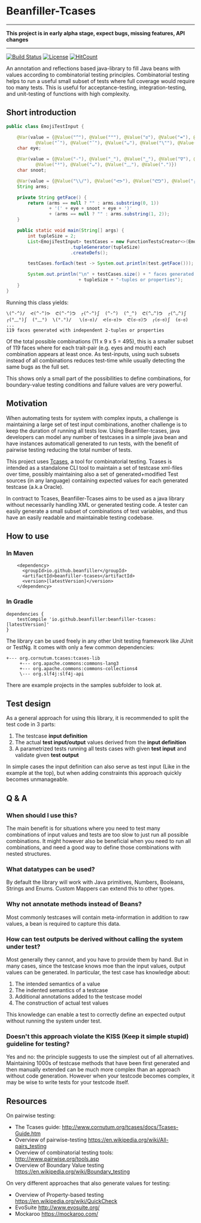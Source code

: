 # Beanfiller-Tcases

---

**This project is in early alpha stage, expect bugs, missing features, API changes**

---
[![Build Status](https://travis-ci.org/beanfiller/beanfiller-tcases.svg?branch=master)](https://travis-ci.org/beanfiller/beanfiller-tcases}) [![License](https://img.shields.io/badge/License-Apache%202.0-blue.svg)](https://opensource.org/licenses/Apache-2.0) [![HitCount](http://hits.dwyl.com/beanfiller/beanfiller-tcases.svg)](http://hits.dwyl.com/beanfiller/beanfiller-tcases)

An annotation and reflections based java-library to fill Java beans with values according to combinatorial testing principles.
Combinatorial testing helps to run a useful small subset of tests where full coverage would require too many tests.
This is useful for acceptance-testing, integration-testing, and unit-testing of functions with high complexity.

## Short introduction

```java
public class EmojiTestInput {

    @Var(value = {@Value("^"), @Value("°"), @Value("ಠ"), @Value("≖"), @Value("•"),
           @Value("ˇ"), @Value("˘"), @Value("ᴗ"), @Value("\""), @Value("<"), @Value("╥")})
    char eye;

    @Var(value = {@Value("-"), @Value("_"), @Value("‿"), @Value("∇"), @Value("◡"),
           @Value("³"), @Value("ᴗ"), @Value("﹏"), @Value(".")})
    char snoot;

    @Var(value = {@Value("\\/"), @Value("ᕙᕗ"), @Value("ᕦᕤ"), @Value("┌ʃ")})
    String arms;

    private String getFace() {
        return (arms == null ? "" : arms.substring(0, 1))
                + '(' + eye + snoot + eye + ')'
                + (arms == null ? "" : arms.substring(1, 2));
    }

    public static void main(String[] args) {
        int tupleSize = 2;
        List<EmojiTestInput> testCases = new FunctionTestsCreator<>(EmojiTestInput.class)
                        .tupleGenerator(tupleSize)
                        .createDefs();

        testCases.forEach(test -> System.out.println(test.getFace()));

        System.out.println("\n" + testCases.size() + " faces generated with independent "
                           + tupleSize + "-tuples or properties");
    }
}
```

Running this class yields:

```
\(^-^)/  ᕙ(^-^)ᕗ  ᕦ(^-^)ᕤ  ┌(^-^)ʃ  (^-^)  (^_^)  ᕦ(^◡^)ᕤ  ┌(^◡^)ʃ  ┌(°﹏°)ʃ  (°﹏°)  \(°.°)/   \(ಠ-ಠ)/  ᕙ(ಠ-ಠ)ᕗ  ᕦ(ಠ-ಠ)ᕤ  ┌(ಠ-ಠ)ʃ  (ಠ-ಠ) ...
119 faces generated with independent 2-tuples or properties
```

Of the total possible combinations (11 x 9 x 5 = 495), this is a smaller subset of 119 faces where for each trait-pair (e.g. eyes and mouth) each combination appears at least once.
As test-inputs, using such subsets instead of all combinations reduces test-time while usually detecting the same bugs as the full set.

This shows only a small part of the possibilities to define combinations, for boundary-value testing conditions and failure values are very powerful.

## Motivation

When automating tests for system with complex inputs, a challenge is maintaining a large set of test input combinations, another challenge is to keep the duration of running all tests low.
Using Beanfiller-tcases, java developers can model any number of testcases in a simple java bean and have instances automaticall generated to run tests, with the benefit of pairwise testing reducing the total number of tests.

This project uses [Tcases](https://github.com/Cornutum/tcases), a tool for combinatorial testing.
Tcases is intended as a standalone CLI tool to maintain a set of testcase xml-files over time, possibly maintaining also a set of generated+modified Test sources (in any language) containing expected values for each generated testcase (a.k.a Oracle).

In contract to Tcases, Beanfiller-Tcases aims to be used as a java library without necessarily handling XML or generated testing code.
A tester can easily generate a small subset of combinations of test variables, and thus have an easily readable and maintainable testing codebase.

## How to use

### In Maven

```
    <dependency>
      <groupId>io.github.beanfiller</groupId>
      <artifactId>beanfiller-tcases</artifactId>
      <version>[latestVersion]</version>
    </dependency>
```

### In Gradle

```
dependencies {
    testCompile 'io.github.beanfiller:beanfiller-tcases:[latestVersion]'
}
```

The library can be used freely in any other Unit testing framework like JUnit or TestNg.
It comes with only a few common dependencies:

```
+--- org.cornutum.tcases:tcases-lib
     +--- org.apache.commons:commons-lang3
     +--- org.apache.commons:commons-collections4
     \--- org.slf4j:slf4j-api
```

There are example projects in the samples subfolder to look at.

## Test design

As a general approach for using this library, it is recommended to split the test code in 3 parts:

1. The testcase **input definition**
2. The actual **test input/output** values derived from the **input definition**
3. A parametrized tests running all tests cases with given **test input** and validate given **test output**

In simple cases the input definition can also serve as test input (Like in the example at the top), but when adding constraints this approach quickly becomes unmanageable.


## Q & A

### When should I use this?

The main benefit is for situations where you need to test many combinations of input values and tests are too slow to just run all possible combinations.
It might however also be beneficial when you need to run all combinations, and need a good way to define those combinations with nested structures.

### What datatypes can be used?

By default the library will work with Java primitives, Numbers, Booleans, Strings and Enums.
Custom Mappers can extend this to other types.

### Why not annotate methods instead of Beans?

Most commonly testcases will contain meta-information in addition to raw values, a bean is required to capture this data.

### How can test outputs be derived without calling the system under test?

Most generally they cannot, and you have to provide them by hand.
But in many cases, since the testcase knows moe than the input values, output values can be generated.
In particular, the test case has knowledge about:

1. The intended semantics of a value
2. The indented semantics of a testcase
3. Additional annotations added to the testcase model
4. The construction of actual test values

This knowledge can enable a test to correctly define an expected output without running the system under test.

### Doesn't this approach violate the KISS (Keep it simple stupid) guideline for testing?

Yes and no: the principle suggests to use the simplest out of all alternatives.
Maintaining 1000s of testcase methods that have been first generated and then manually extended can be much more complex than an approach without code generation.
However when your testcode becomes complex, it may be wise to write tests for your testcode itself.

## Resources

On pairwise testing:

* The Tcases guide: http://www.cornutum.org/tcases/docs/Tcases-Guide.htm
* Overview of pairwise-testing https://en.wikipedia.org/wiki/All-pairs_testing
* Overview of combinatorial testing tools: http://www.pairwise.org/tools.asp
* Overview of Boundary Value testing https://en.wikipedia.org/wiki/Boundary_testing

On very different approaches that also generate values for testing:

* Overview of Property-based testing https://en.wikipedia.org/wiki/QuickCheck
* EvoSuite http://www.evosuite.org/
* Mockaroo https://mockaroo.com/
